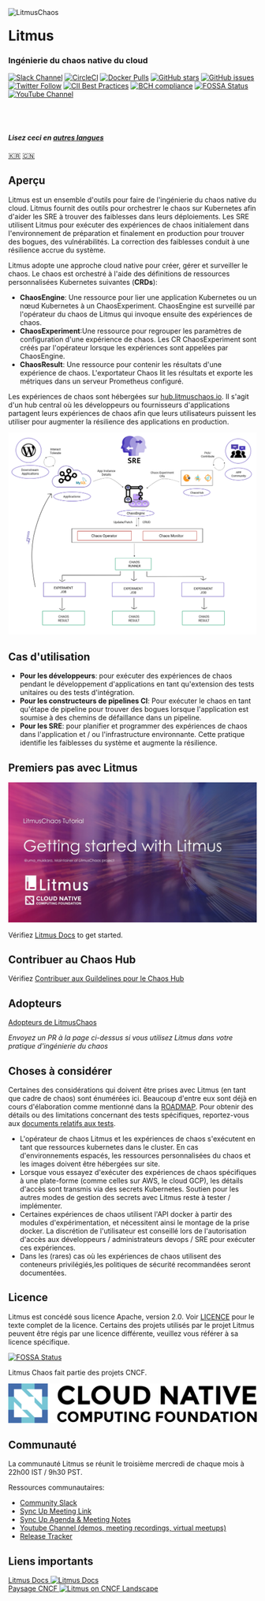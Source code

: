 <img alt="LitmusChaos" src="https://landscape.cncf.io/logos/litmus.svg" width="200" align="left">

# Litmus
### Ingénierie du chaos native du cloud

[![Slack Channel](https://img.shields.io/badge/Slack-Join-purple)](https://slack.litmuschaos.io)
[![CircleCI](https://circleci.com/gh/litmuschaos/litmus/tree/master.svg?style=shield)](https://app.circleci.com/pipelines/github/litmuschaos/litmus)
[![Docker Pulls](https://img.shields.io/docker/pulls/litmuschaos/chaos-operator.svg)](https://hub.docker.com/r/litmuschaos/chaos-operator)
[![GitHub stars](https://img.shields.io/github/stars/litmuschaos/litmus?style=social)](https://github.com/litmuschaos/litmus/stargazers)
[![GitHub issues](https://img.shields.io/github/issues/litmuschaos/litmus)](https://github.com/litmuschaos/litmus/issues)
[![Twitter Follow](https://img.shields.io/twitter/follow/litmuschaos?style=social)](https://twitter.com/LitmusChaos)
[![CII Best Practices](https://bestpractices.coreinfrastructure.org/projects/3202/badge)](https://bestpractices.coreinfrastructure.org/projects/3202)
[![BCH compliance](https://bettercodehub.com/edge/badge/litmuschaos/litmus?branch=master)](https://bettercodehub.com/)
[![FOSSA Status](https://app.fossa.io/api/projects/git%2Bgithub.com%2Flitmuschaos%2Flitmus.svg?type=shield)](https://app.fossa.io/projects/git%2Bgithub.com%2Flitmuschaos%2Flitmus?ref=badge_shield)
[![YouTube Channel](https://img.shields.io/badge/YouTube-Subscribe-red)](https://www.youtube.com/channel/UCa57PMqmz_j0wnteRa9nCaw)
<br><br><br><br>

#### *Lisez ceci en [autres langues](translations/TRANSLATIONS.md)*

[🇰🇷](translations/README-ko.md) [🇨🇳](translations/README-chn.md)

## Aperçu

Litmus est un ensemble d'outils pour faire de l'ingénierie du chaos native du cloud. Litmus fournit des outils pour orchestrer le chaos sur Kubernetes afin d'aider les SRE à trouver des faiblesses dans leurs déploiements. Les SRE utilisent Litmus pour exécuter des expériences de chaos initialement dans l'environnement de préparation et finalement en production pour trouver des bogues, des vulnérabilités. La correction des faiblesses conduit à une résilience accrue du système.

Litmus adopte une approche cloud native pour créer, gérer et surveiller le chaos. Le chaos est orchestré à l'aide des définitions de ressources personnalisées Kubernetes suivantes (**CRDs**):

- **ChaosEngine**: Une ressource pour lier une application Kubernetes ou un nœud Kubernetes à un ChaosExperiment. ChaosEngine est surveillé par l'opérateur du                      chaos de Litmus qui invoque ensuite des expériences de chaos.
- **ChaosExperiment**:Une ressource pour regrouper les paramètres de configuration d'une expérience de chaos. Les CR ChaosExperiment sont créés par l'opérateur                         lorsque les expériences sont appelées par ChaosEngine.
- **ChaosResult**: Une ressource pour contenir les résultats d'une expérience de chaos. L'exportateur Chaos lit les résultats et exporte les métriques dans un                      serveur Prometheus configuré.

Les expériences de chaos sont hébergées sur <a href="https://hub.litmuschaos.io" target="_blank">hub.litmuschaos.io</a>. Il s'agit d'un hub central où les développeurs ou fournisseurs d'applications partagent leurs expériences de chaos afin que leurs utilisateurs puissent les utiliser pour augmenter la résilience des applications en production.

![Flux de travail décisif](/images/litmus-arch_1.png)

## Cas d'utilisation

- **Pour les développeurs**: pour exécuter des expériences de chaos pendant le développement d'applications en tant qu'extension des tests unitaires ou des tests                              d'intégration.
- **Pour les constructeurs de pipelines CI**: Pour exécuter le chaos en tant qu'étape de pipeline pour trouver des bogues lorsque l'application est soumise à des                                               chemins de défaillance dans un pipeline.
- **Pour les SRE**: pour planifier et programmer des expériences de chaos dans l'application et / ou l'infrastructure environnante. Cette pratique identifie les                     faiblesses du système et augmente la résilience.

## Premiers pas avec Litmus

[![IMAGE ALT TEXT](images/maxresdefault.jpg)](https://youtu.be/W5hmNbaYPfM)

Vérifiez <a href="https://docs.litmuschaos.io/docs/next/getstarted.html" target="_blank">Litmus Docs</a> to get started.

## Contribuer au Chaos Hub

Vérifiez  <a href="https://github.com/litmuschaos/community-charts/blob/master/CONTRIBUTING.md" target="_blank">Contribuer aux Guildelines pour le Chaos Hub</a>

## Adopteurs

 <a href="https://github.com/litmuschaos/litmus/blob/master/ADOPTERS.md" target="_blank">Adopteurs de LitmusChaos</a>

_Envoyez un PR à la page ci-dessus si vous utilisez Litmus dans votre pratique d'ingénierie du chaos_

## Choses à considérer

Certaines des considérations qui doivent être prises avec Litmus (en tant que cadre de chaos) sont énumérées ici. Beaucoup d'entre eux sont déjà en cours d'élaboration comme mentionné dans la [ROADMAP](./ROADMAP.md). Pour obtenir des détails ou des limitations concernant des tests spécifiques, reportez-vous aux [documents relatifs aux tests](https://docs.litmuschaos.io/docs/pod-delete/).

- L'opérateur de chaos Litmus et les expériences de chaos s'exécutent en tant que ressources kubernetes dans le cluster. En cas d'environnements espacés, les       ressources personnalisées du chaos et les images doivent être hébergées sur site.
- Lorsque vous essayez d'exécuter des expériences de chaos spécifiques à une plate-forme (comme celles sur AWS, le cloud GCP), les détails d'accès sont transmis   via des secrets Kubernetes. Soutien pour les autres modes de gestion des secrets avec Litmus reste à tester / implémenter.
- Certaines expériences de chaos utilisent l'API docker à partir des modules d'expérimentation, et nécessitent ainsi le montage de la prise docker. La discrétion   de l'utilisateur est conseillé lors de l'autorisation d'accès aux développeurs / administrateurs devops / SRE pour exécuter ces expériences.
- Dans les (rares) cas où les expériences de chaos utilisent des conteneurs privilégiés,les politiques de sécurité recommandées seront documentées.

## Licence

Litmus est concédé sous licence Apache, version 2.0. Voir [LICENCE](./LICENSE) pour le texte complet de la licence. Certains des projets utilisés par le projet Litmus peuvent être régis par une licence différente, veuillez vous référer à sa licence spécifique.

[![FOSSA Status](https://app.fossa.io/api/projects/git%2Bgithub.com%2Flitmuschaos%2Flitmus.svg?type=large)](https://app.fossa.io/projects/git%2Bgithub.com%2Flitmuschaos%2Flitmus?ref=badge_large)

Litmus Chaos fait partie des projets CNCF.

[![CNCF](https://github.com/cncf/artwork/blob/master/other/cncf/horizontal/color/cncf-color.png)](https://landscape.cncf.io/selected=litmus)

## Communauté

La communauté Litmus se réunit le troisième mercredi de chaque mois à 22h00 IST / 9h30 PST.

Ressources communautaires:

- [Community Slack](https://slack.litmuschaos.io)
- [Sync Up Meeting Link](https://zoom.us/j/91358162694)
- [Sync Up Agenda & Meeting Notes](https://hackmd.io/a4Zu_sH4TZGeih-xCimi3Q)
- [Youtube Channel (demos, meeting recordings, virtual meetups)](https://www.youtube.com/channel/UCa57PMqmz_j0wnteRa9nCaw)
- [Release Tracker](https://github.com/litmuschaos/litmus/milestones)

## Liens importants
<a href="https://docs.litmuschaos.io">
  Litmus Docs <img src="https://avatars0.githubusercontent.com/u/49853472?s=200&v=4" alt="Litmus Docs" height="15">
</a>
<br>
<a href="https://landscape.cncf.io/selected=litmus">
  Paysage CNCF <img src="https://landscape.cncf.io/images/left-logo.svg" alt="Litmus on CNCF Landscape" height="15">
</a>
